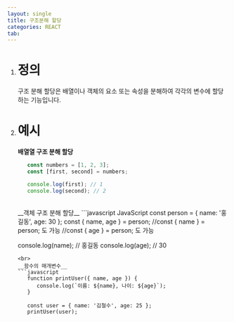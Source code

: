 ```yaml
---
layout: single
title: 구조분해 할당
categories: REACT
tab: 
---
```


1. # 정의
   구조 분해 할당은 배열이나 객체의 요소 또는 속성을 분해하여 각각의 변수에 할당하는 기능입니다.   

1. # 예시

   __배열열 구조 분해 할당__   
   ```javascript
      const numbers = [1, 2, 3];
      const [first, second] = numbers;

      console.log(first); // 1
      console.log(second); // 2
   ```
   <br>
   __객체 구조 분해 할당__
   ```javascript
      JavaScript
      const person = { name: '홍길동', age: 30 };
      const { name, age } = person;
      //const { name } = person; 도 가능
      //const { age } = person; 도 가능

      console.log(name); // 홍길동
      console.log(age);   // 30
   ```
   <br>
   __함수의 매개변수__   
   ```javascript
      function printUser({ name, age }) {
         console.log(`이름: ${name}, 나이: ${age}`);
      }

      const user = { name: '김철수', age: 25 };
      printUser(user);
   ```

